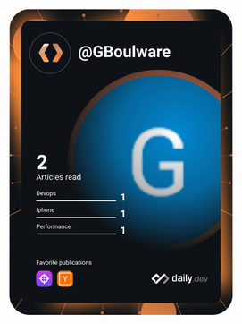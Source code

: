 <a href="https://app.daily.dev/GBoulware"><img src="https://github.com/MGBoulware88/MGBoulware88/blob/master/devcard.svg" width="400" alt="Gray Boulware's Dev Card"/></a>

<!--
**MGBoulware88/MGBoulware88** is a ✨ _special_ ✨ repository because its `README.md` (this file) appears on your GitHub profile.

Here are some ideas to get you started:

- 🔭 I’m currently working on ...
- 🌱 I’m currently learning ...
- 👯 I’m looking to collaborate on ...
- 🤔 I’m looking for help with ...
- 💬 Ask me about ...
- 📫 How to reach me: ...
- 😄 Pronouns: ...
- ⚡ Fun fact: ...
-->
